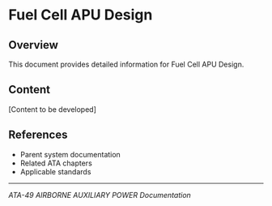 # Fuel Cell APU Design

## Overview

This document provides detailed information for Fuel Cell APU Design.

## Content

[Content to be developed]

## References

- Parent system documentation
- Related ATA chapters
- Applicable standards

---

*ATA-49 AIRBORNE AUXILIARY POWER Documentation*
